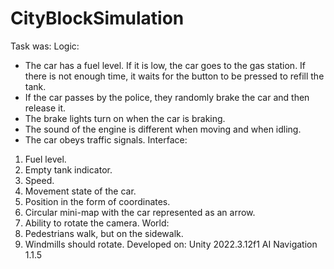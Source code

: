 # CityBlockSimulation
Task was:
Logic:
- The car has a fuel level. If it is low, the car goes to the gas station. If there is not enough time, it waits for the button to be pressed to refill the tank.
- If the car passes by the police, they randomly brake the car and then release it.
- The brake lights turn on when the car is braking.
- The sound of the engine is different when moving and when idling.
- The car obeys traffic signals.
Interface:
1. Fuel level.
2. Empty tank indicator.
3. Speed.
4. Movement state of the car.
5. Position in the form of coordinates.
6. Circular mini-map with the car represented as an arrow.
7. Ability to rotate the camera.
World:
1. Pedestrians walk, but on the sidewalk.
2. Windmills should rotate.
Developed on:
Unity 2022.3.12f1
AI Navigation 1.1.5
